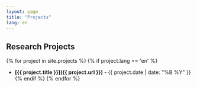 ```yaml
---
layout: page
title: "Projects"
lang: en
---
```


## Research Projects

{% for project in site.projects %}
  {% if project.lang == 'en' %}
- **[{{ project.title }}]({{ project.url }})** - {{ project.date | date: "%B %Y" }}
  {% endif %}
{% endfor %}
